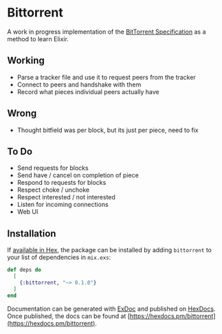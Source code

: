 # Bittorrent

A work in progress implementation of the [BitTorrent Specification](https://wiki.theory.org/index.php/BitTorrentSpecification#Info_Dictionary) as a method to learn Elixir.

## Working

- Parse a tracker file and use it to request peers from the tracker
- Connect to peers and handshake with them
- Record what pieces individual peers actually have

## Wrong

- Thought bitfield was per block, but its just per piece, need to fix

## To Do

- Send requests for blocks
- Send have / cancel on completion of piece
- Respond to requests for blocks
- Respect choke / unchoke
- Respect interested / not interested
- Listen for incoming connections
- Web UI

## Installation

If [available in Hex](https://hex.pm/docs/publish), the package can be installed
by adding `bittorrent` to your list of dependencies in `mix.exs`:

```elixir
def deps do
  [
    {:bittorrent, "~> 0.1.0"}
  ]
end
```

Documentation can be generated with [ExDoc](https://github.com/elixir-lang/ex_doc)
and published on [HexDocs](https://hexdocs.pm). Once published, the docs can
be found at [https://hexdocs.pm/bittorrent](https://hexdocs.pm/bittorrent).

